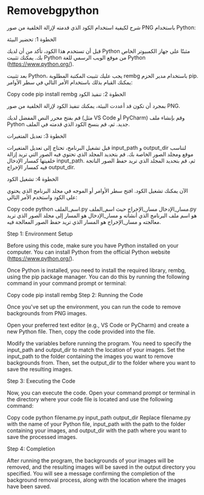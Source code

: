 # Removebgpython
شرح لكيفية استخدام الكود الذي قدمته لإزالة الخلفية من صور PNG باستخدام Python:

الخطوة 1: تحضير البيئة

قبل أن تستخدم هذا الكود، تأكد من أن لديك Python مثبتًا على جهاز الكمبيوتر الخاص بك. يمكنك تثبيت Python من موقع الويب الرسمي للغة Python (https://www.python.org/).

بعد تثبيت Python، يجب عليك تثبيت المكتبة المطلوبة rembg باستخدام مدير الحزم pip. يمكنك القيام بذلك باستخدام الأمر التالي في سطر الأوامر:

Copy code
pip install rembg
الخطوة 2: تنفيذ الكود

بمجرد أن تكون قد أعددت البيئة، يمكنك تنفيذ الكود لإزالة الخلفية من صور PNG.

قم بفتح محرر النص المفضل لديك (مثل VS Code أو PyCharm) وقم بإنشاء ملف Python جديد. ثم، قم بنسخ الكود الذي قدمته في الملف.

الخطوة 3: تعديل المتغيرات

قبل تشغيل البرنامج، تحتاج إلى تعديل المتغيرات input_path و output_dir لتناسب موقع ومجلد الصور الخاصة بك. قم بتحديد المجلد الذي تحتوي فيه الصور التي تريد إزالة خلفيتها كمسار الإدخال input_path. ثم، قم بتحديد المجلد الذي تريد حفظ الصور الناتجة فيه كمسار الإخراج output_dir.

الخطوة 4: تشغيل الكود

الآن يمكنك تشغيل الكود. افتح سطر الأوامر أو الموجه في مجلد البرنامج الذي يحتوي على الكود واستخدم الأمر التالي:

Copy code
python اسم_الملف.py مسار_الإدخال مسار_الإخراج
حيث اسم_الملف.py هو اسم ملف البرنامج الذي أنشأته و مسار_الإدخال هو المسار إلى مجلد الصور الذي تريد معالجته و مسار_الإخراج هو المسار الذي تريد حفظ الصور المعالجة فيه.




Step 1: Environment Setup

Before using this code, make sure you have Python installed on your computer. You can install Python from the official Python website (https://www.python.org/).

Once Python is installed, you need to install the required library, rembg, using the pip package manager. You can do this by running the following command in your command prompt or terminal:

Copy code
pip install rembg
Step 2: Running the Code

Once you've set up the environment, you can run the code to remove backgrounds from PNG images.

Open your preferred text editor (e.g., VS Code or PyCharm) and create a new Python file. Then, copy the code provided into the file.

Modify the variables before running the program. You need to specify the input_path and output_dir to match the location of your images. Set the input_path to the folder containing the images you want to remove backgrounds from. Then, set the output_dir to the folder where you want to save the resulting images.

Step 3: Executing the Code

Now, you can execute the code. Open your command prompt or terminal in the directory where your code file is located and use the following command:

Copy code
python filename.py input_path output_dir
Replace filename.py with the name of your Python file, input_path with the path to the folder containing your images, and output_dir with the path where you want to save the processed images.

Step 4: Completion

After running the program, the backgrounds of your images will be removed, and the resulting images will be saved in the output directory you specified. You will see a message confirming the completion of the background removal process, along with the location where the images have been saved.
